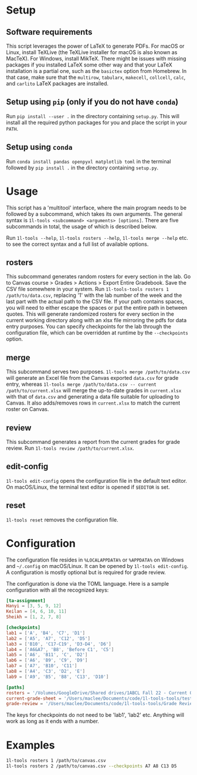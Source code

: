 # Setup

## Software requirements

This script leverages the power of LaTeX to generate PDFs. For macOS or Linux,
install TeXLive (the TeXLive installer for macOS is also known as MacTeX). For
Windows, install MikTeX. There might be issues with missing packages if you
installed LaTeX some other way and that your LaTeX installation is a partial
one, such as the `basictex` option from Homebrew. In that case, make sure that
the `multirow`, `tabularx`, `makecell`, `collcell`, `calc`, and `carlito` LaTeX
packages are installed.

## Setup using `pip` (only if you do not have `conda`)

Run `pip install --user .` in the directory containing `setup.py`. This will
install all the required python packages for you and place the script in your 
`PATH`.

## Setup using `conda`

Run `conda install pandas openpyxl matplotlib toml` in the terminal followed
by `pip install .` in the directory containing `setup.py`.

# Usage

This script has a 'multitool' interface, where the main program needs to be
followed by a subcommand, which takes its own arguments. The general syntax is
`1l-tools <subcommand> <arguments> [options]`. There are five subcommands in
total, the usage of which is described below.

Run `1l-tools --help`, `1l-tools rosters --help`, `1l-tools merge --help` etc.
to see the correct syntax and a full list of available options.

## rosters
    
This subcommand generates random rosters for every section in the lab. Go to
Canvas course > Grades > Actions > Export Entire Gradebook. Save the CSV file
somewhere in your system. Run `1l-tools-tools rosters 1 /path/to/data.csv`,
replacing '1' with the lab number of the week and the last part with the actual
path to the CSV file. If your path contains spaces, you will need to either
escape the spaces or put the entire path in between quotes. This will generate
randomized rosters for every section in the current working directory along with
an xlsx file mirroring the pdfs for data entry purposes. You can specify
checkpoints for the lab through the configuration file, which can be overridden
at runtime by the `--checkpoints` option.

## merge

This subcommand serves two purposes. `1l-tools merge /path/to/data.csv` will
generate an Excel file from the Canvas exported `data.csv` for grade entry,
whereas `1l-tools merge /path/to/data.csv -- current /path/to/current.xlsx` will
merge the up-to-date grades in `current.xlsx`  with that of `data.csv` and
generating a data file suitable for uploading to Canvas. It also adds/removes
rows in `current.xlsx` to match the current roster on Canvas.

## review

This subcommand generates a report from the current grades for grade review. Run
`1l-tools review /path/to/current.xlsx`.

## edit-config

`1l-tools edit-config` opens the configuration file in the default text editor.
On macOS/Linux, the terminal text editor is opened if `$EDITOR` is set.

## reset

`1l-tools reset` removes the configuration file.

# Configuration

The configuration file resides in `%LOCALAPPDATA%` or `%APPDATA%` on Windows and
`~/.config` on macOS/Linux. It can be opened by `1l-tools edit-config`. A
configuration is mostly optional but is required for grade review.

The configuration is done via the TOML language. Here is a sample configuration
with all the recognized keys:

```toml
[ta-assignment]
Hanyi = [3, 5, 9, 12]
Keilan = [4, 6, 10, 11]
Sheikh = [1, 2, 7, 8]

[checkpoints]
lab1 = ['A', 'B4', 'C7', 'D1']
lab2 = ['A5', 'A7', 'C12', 'D5']
lab3 = ['B10', 'C17-C19', 'D3-D4', 'D6']
lab4 = ['A6&A7', 'B8', 'Before C1', 'C5']
lab5 = ['A6', 'B11', 'C', 'D2']
lab6 = ['A6', 'B9', 'C9', 'D9']
lab7 = ['A7', 'B10', 'C11']
lab8 = ['A4', 'C3', 'D2', 'E']
lab9 = ['A9', 'B5', 'B8', 'C13', 'D10']

[paths]
rosters = '/Volumes/GoogleDrive/Shared drives/1ABCL Fall 22 - Current Quarter/Attendance/1CL'
current-grade-sheet = '/Users/maclee/Documents/code/1l-tools-tools/test.xlsx'
grade-review = '/Users/maclee/Documents/code/1l-tools-tools/Grade Review'
```

The keys for checkpoints do not need to be 'lab1', 'lab2' etc. Anything will
work as long as it ends with a number.

# Examples

```sh
1l-tools rosters 1 /path/to/canvas.csv
1l-tools rosters 2 /path/to/canvas.csv --checkpoints A7 A8 C13 D5
```
